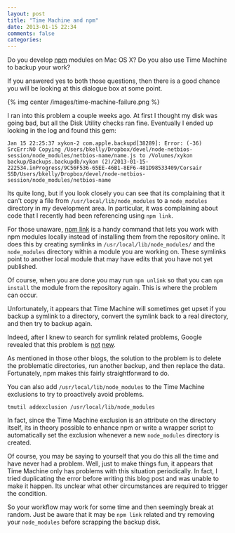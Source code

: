 ```yaml
---
layout: post
title: "Time Machine and npm"
date: 2013-01-15 22:34
comments: false
categories: 
---
```


Do you develop [npm][] modules on Mac OS X?  Do you also use Time Machine to
backup your work?

[npm]: http://npmjs.org

If you answered yes to both those questions, then there is a good chance you
will be looking at this dialogue box at some point.

{% img center /images/time-machine-failure.png %}

I ran into this problem a couple weeks ago.  At first I thought my disk was
going bad, but all the Disk Utility checks ran fine.  Eventually I ended up
looking in the log and found this gem:

    Jan 15 22:25:37 xykon-2 com.apple.backupd[38289]: Error: (-36) SrcErr:NO Copying /Users/bkelly/Dropbox/devel/node-netbios-session/node_modules/netbios-name/name.js to /Volumes/xykon backup/Backups.backupdb/xykon (2)/2013-01-15-222534.inProgress/9C56F536-65EE-46B1-8EF6-481D98533409/Corsair SSD/Users/bkelly/Dropbox/devel/node-netbios-session/node_modules/netbios-name

Its quite long, but if you look closely you can see that its complaining
that it can't copy a file from `/usr/local/lib/node_modules` to a
`node_modules` directory in my development area.  In particular, it was
complaining about code that I recently had been referencing using `npm link`.

For those unaware, [npm link][] is a handy command that lets you work with
npm modules locally instead of installing them from the repository online.
It does this by creating symlinks in `/usr/local/lib/node_modules/`
and the `node_modules` directory within a module you are working on.  These
symlinks point to another local module that may have edits that you have not
yet published.

[npm link]: https://npmjs.org/doc/link.html

Of course, when you are done you may run `npm unlink` so that you can
`npm install` the module from the repository again.  This is where the
problem can occur.

Unfortunately, it appears that Time Machine will sometimes get upset if you
backup a symlink to a directory, convert the symlink back to a real directory,
and then try to backup again.

Indeed, after I knew to search for symlink related problems, Google revealed
that this problem is [not][] [new][].

[not]: http://www.machwerx.com/2012/04/01/time-machine-and-symlinks/
[new]: http://regex.info/blog/2012-11-20/2144

As mentioned in those other blogs, the solution to the problem is to delete
the problematic directories, run another backup, and then replace the data.
Fortunately, npm makes this fairly straightforward to do.

You can also add `/usr/local/lib/node_modules` to the Time Machine exclusions
to try to proactively avoid problems.

    tmutil addexclusion /usr/local/lib/node_modules

In fact, since the Time Machine exclusion is an attribute on the directory
itself, its in theory possible to enhance npm or write a wrapper script to
automatically set the exclusion whenever a new `node_modules` directory is
created.

Of course, you may be saying to yourself that you do this all the time and
have never had a problem.  Well, just to make things fun, it appears that Time
Machine only has problems with this situation periodically.  In fact, I tried
duplicating the error before writing this blog post and was unable to make it
happen.  Its unclear what other circumstances are required to trigger the
condition.

So your workflow may work for some time and then seemingly break at random.
Just be aware that it may be `npm link` related and try removing your
`node_modules` before scrapping the backup disk.
